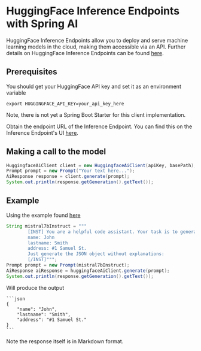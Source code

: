 # HuggingFace Inference Endpoints with Spring AI

HuggingFace Inference Endpoints allow you to deploy and serve machine learning models in the cloud, making them accessible via an API. Further details on HuggingFace Inference Endpoints can be found [here](https://huggingface.co/docs/inference-endpoints/index).

## Prerequisites

You should get your HuggingFace API key and set it as an environment variable

```shell
export HUGGINGFACE_API_KEY=your_api_key_here
```

Note, there is not yet a Spring Boot Starter for this client implementation.

Obtain the endpoint URL of the Inference Endpoint.
You can find this on the Inference Endpoint's UI [here](https://ui.endpoints.huggingface.co/).


## Making a call to the model

```java
HuggingfaceAiClient client = new HuggingfaceAiClient(apiKey, basePath);
Prompt prompt = new Prompt("Your text here...");
AiResponse response = client.generate(prompt);
System.out.println(response.getGeneration().getText());
```

## Example

Using the example found [here](https://www.promptingguide.ai/models/mistral-7b)

```java
String mistral7bInstruct = """
        [INST] You are a helpful code assistant. Your task is to generate a valid JSON object based on the given information:
        name: John
        lastname: Smith
        address: #1 Samuel St.
        Just generate the JSON object without explanations:
        [/INST]""";
Prompt prompt = new Prompt(mistral7bInstruct);
AiResponse aiResponse = huggingfaceAiClient.generate(prompt);
System.out.println(response.getGeneration().getText());
```

Will produce the output

````
```json
{
    "name": "John",
    "lastname": "Smith",
    "address": "#1 Samuel St."
}
```
````
Note the response itself is in Markdown format.